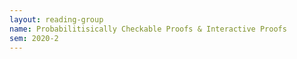 ```yaml
---
layout: reading-group
name: Probabilitisically Checkable Proofs & Interactive Proofs
sem: 2020-2
---
```

